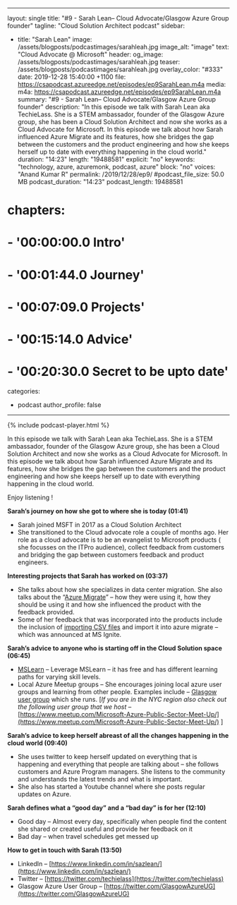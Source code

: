 ---
layout: single
title: "#9 - Sarah Lean– Cloud Advocate/Glasgow Azure Group founder"
tagline: "Cloud Solution Architect podcast"
sidebar:
  - title: "Sarah Lean"
    image: /assets/blogposts/podcastimages/sarahleah.jpg
    image_alt: "image"
    text: "Cloud Advocate @ Microsoft"
header:
  og_image: /assets/blogposts/podcastimages/sarahleah.jpg
  teaser: /assets/blogposts/podcastimages/sarahleah.jpg
  overlay_color: "#333"
date: 2019-12-28 15:40:00 +1100
file: https://csapodcast.azureedge.net/episodes/ep9SarahLean.m4a
media: 
 m4a: https://csapodcast.azureedge.net/episodes/ep9SarahLean.m4a
summary: "#9 - Sarah Lean– Cloud Advocate/Glasgow Azure Group founder"
description: "In this episode we talk with Sarah Lean aka TechieLass. She is a STEM ambassador, founder of the Glasgow Azure group, she has been a Cloud Solution Architect and now she works as a Cloud Advocate for Microsoft. In this episode we talk about how Sarah influenced Azure Migrate and its features,  how she bridges the gap between the customers and the product engineering and how she keeps herself up to date with everything happening in the cloud world."
duration: "14:23" 
length: "19488581"
explicit: "no" 
keywords: "technology, azure, azuremonk, podcast, azure"
block: "no" 
voices: "Anand Kumar R"
permalink: /2019/12/28/ep9/
#podcast_file_size: 50.0 MB 
podcast_duration: "14:23" 
podcast_length: 19488581
# chapters:
#  - '00:00:00.0 Intro'
#  - '00:01:44.0 Journey'
#  - '00:07:09.0 Projects'
#  - '00:15:14.0 Advice'
#  - '00:20:30.0 Secret to be upto date'
categories:
  - podcast
author_profile: false
----
{% include podcast-player.html %}


In this episode we talk with Sarah Lean aka TechieLass. She is a STEM ambassador, founder of the Glasgow Azure group, she has been a Cloud Solution Architect and now she works as a Cloud Advocate for Microsoft. In this episode we talk about how Sarah influenced Azure Migrate and its features, how she bridges the gap between the customers and the product engineering and how she keeps herself up to date with everything happening in the cloud world.

Enjoy listening !

**Sarah’s journey on how she got to where she is today (01:41)**

*   Sarah joined MSFT in 2017 as a Cloud Solution Architect
*   She transitioned to the Cloud advocate role a couple of months ago. Her role as a cloud advocate is to be an evangelist to Microsoft products ( she focusses on the ITPro audience), collect feedback from customers and bridging the gap between customers feedback and product engineers.

**Interesting projects that Sarah has worked on (03:37)**

*   She talks about how she specializes in data center migration. She also talks about the “[Azure Migrate](https://azure.microsoft.com/en-us/services/azure-migrate/)” – how they were using it, how they should be using it and how she influenced the product with the feedback provided.
*   Some of her feedback that was incorporated into the products include the inclusion of [importing CSV files](https://docs.microsoft.com/en-us/azure/migrate/tutorial-assess-import) and import it into azure migrate – which was announced at MS Ignite.

**Sarah’s advice to anyone who is starting off in the Cloud Solution space (06:45)**

*   [MSLearn](https://docs.microsoft.com/en-us/learn/) – Leverage MSLearn – it has free and has different learning paths for varying skill levels.
*   Local Azure Meetup groups – She encourages joining local azure user groups and learning from other people. Examples include – [Glasgow user group](https://twitter.com/GlasgowAzureUG) which she runs. [_If you are in the NYC region also check out the following user group that we host –_ [https://www.meetup.com/Microsoft-Azure-Public-Sector-Meet-Up/](https://www.meetup.com/Microsoft-Azure-Public-Sector-Meet-Up/) ]

**Sarah’s advice to keep herself abreast of all the changes happening in the cloud world (09:40)**

*   She uses twitter to keep herself updated on everything that is happening and everything that people are talking about – she follows customers and Azure Program managers. She listens to the community and understands the latest trends and what is important.
*   She also has started a Youtube channel where she posts regular updates on Azure.

**Sarah defines what a “good day” and a “bad day” is for her (12:10)**

*   Good day – Almost every day, specifically when people find the content she shared or created useful and provide her feedback on it
*   Bad day – when travel schedules get messed up

**How to get in touch with Sarah (13:50)**

*   LinkedIn – [https://www.linkedin.com/in/sazlean/](https://www.linkedin.com/in/sazlean/)
*   Twitter – [https://twitter.com/techielass](https://twitter.com/techielass)
*   Glasgow Azure User Group – [https://twitter.com/GlasgowAzureUG](https://twitter.com/GlasgowAzureUG)


